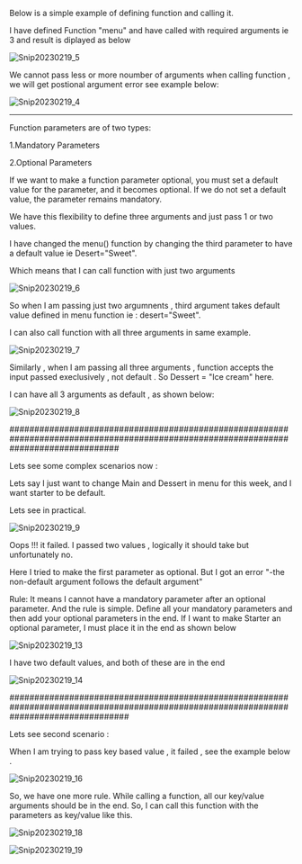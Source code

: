 Below is a simple example of defining function and calling it.

I have defined Function "menu"  and have  called with required arguments ie 3  and result is diplayed as below


![Snip20230219_5](https://user-images.githubusercontent.com/93876736/219965117-985c270f-7d6e-495e-83a9-43cd4db5d112.png)

We cannot pass less or more noumber of arguments when calling function , we will get postional argument error see example below:


![Snip20230219_4](https://user-images.githubusercontent.com/93876736/219965367-bd5b337f-d154-4fa4-b1b5-b8c77729e90f.png)

***********************************************************************************************************************************************
Function parameters are of two types:

1.Mandatory Parameters

2.Optional Parameters 

If we want to make a function parameter optional, you must set a default value for the parameter, and it becomes optional.
If we do not set a default value, the parameter remains mandatory.


We have this flexibility to define three arguments and just pass 1 or two values.

I have changed the menu() function by changing the third parameter to have a default value ie Desert="Sweet".

Which means that I can call function with just two arguments

![Snip20230219_6](https://user-images.githubusercontent.com/93876736/219967774-e019c551-19fc-4aab-a200-b9f4b0955ad5.png)

So when I am passing just two argumnents , third argument takes default value defined in menu function ie : desert="Sweet".


I can also call function with all three arguments in same example.

![Snip20230219_7](https://user-images.githubusercontent.com/93876736/219967923-fbcf47bb-ce8e-4e75-bcff-d02b7bd742c2.png)




Similarly , when I am passing all three arguments , function accepts the input passed execlusively , not default . So Dessert = "Ice cream" here.

I can have all 3 arguments as default , as shown below:

![Snip20230219_8](https://user-images.githubusercontent.com/93876736/219968779-484880b8-f5af-4c95-bead-fd446b09bd7e.png)


######################################################################################################################################

Lets see some complex scenarios now :


Lets say I just want to change Main and Dessert in menu for this week, and I want starter to be default. 

Lets see in practical.

![Snip20230219_9](https://user-images.githubusercontent.com/93876736/219969370-0f359020-8689-4bd5-af43-2aef4bf9a938.png)

Oops !!! it failed. I passed two values , logically it should take but unfortunately no.

Here I tried to make the first parameter as optional. But I got an error "-the non-default argument follows the default argument"


Rule:
 It means I cannot have a mandatory parameter after an optional parameter.
 And the rule is simple. Define all your mandatory parameters and then add your optional parameters in the end.
 If I want to make Starter an optional parameter, I must place it in the end as shown below
 
 
 ![Snip20230219_13](https://user-images.githubusercontent.com/93876736/219970824-586f498f-d0dc-4af6-84e5-2ee378ec4d29.png)
 


I have two default values, and both of these are in the end

![Snip20230219_14](https://user-images.githubusercontent.com/93876736/219971397-47f1b1e0-d51f-43be-bea3-e48de532b80f.png)


########################################################################################################################################

Lets see second scenario :


When I am trying to pass key based value , it failed , see the example below .

![Snip20230219_16](https://user-images.githubusercontent.com/93876736/219972760-2e2b888f-cc6d-4cab-93c6-06bd0b3c6db2.png)


So, we have one more rule.
While calling a function, all our key/value arguments should be in the end.
So, I can call this function with the parameters as key/value like this.

![Snip20230219_18](https://user-images.githubusercontent.com/93876736/219972935-83c18a2a-f7f8-4f1c-aafc-3301a212942d.png)


![Snip20230219_19](https://user-images.githubusercontent.com/93876736/219973091-7e4d0be0-c55f-48d2-83f5-78eb85e0b60c.png)











